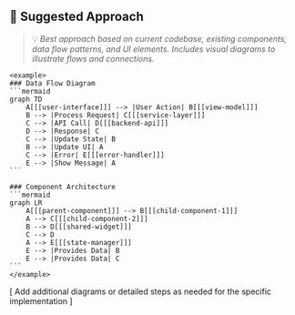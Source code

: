 ## 📝 Suggested Approach
> 💡 *Best approach based on current codebase, existing components, data flow patterns, and UI elements. Includes visual diagrams to illustrate flows and connections.*

``````
<example>
### Data Flow Diagram
```mermaid
graph TD
    A[[[user-interface]]] --> |User Action| B[[[view-model]]]
    B --> |Process Request| C[[[service-layer]]]
    C --> |API Call| D[[[backend-api]]]
    D --> |Response| C
    C --> |Update State| B
    B --> |Update UI| A
    C --> |Error| E[[[error-handler]]]
    E --> |Show Message| A
```

### Component Architecture
```mermaid
graph LR
    A[[[parent-component]]] --> B[[[child-component-1]]]
    A --> C[[[child-component-2]]]
    B --> D[[[shared-widget]]]
    C --> D
    A --> E[[[state-manager]]]
    E --> |Provides Data| B
    E --> |Provides Data| C
```
</example>
``````

[ Add additional diagrams or detailed steps as needed for the specific implementation ]